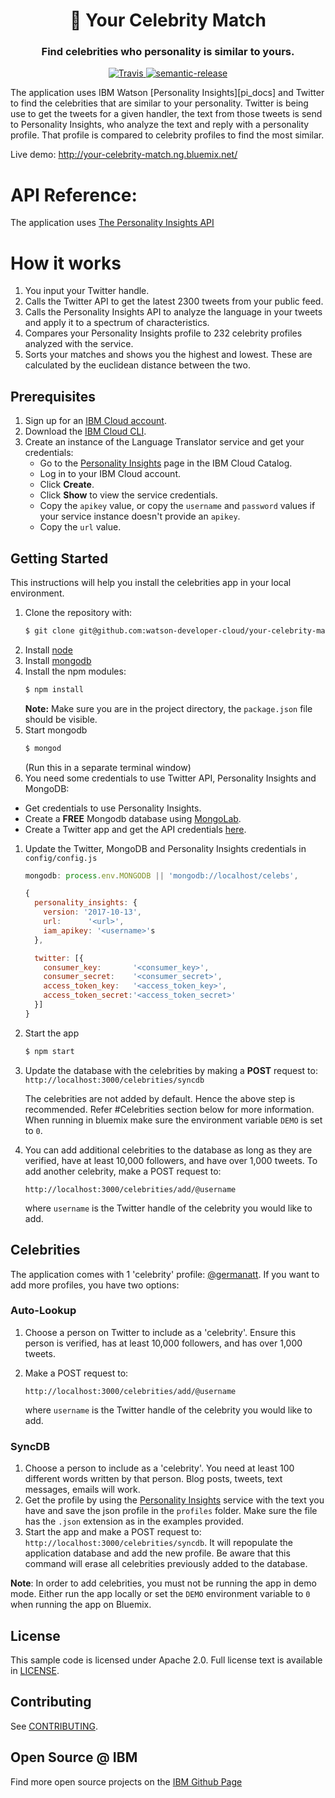 <h1 align="center" style="border-bottom: none;">🚀 Your Celebrity Match</h1>
<h3 align="center">Find celebrities who personality is similar to yours.
</h3>
<p align="center">
  <a href="http://travis-ci.org/watson-developer-cloud/personality-insights-nodejs">
    <img alt="Travis" src="https://travis-ci.org/watson-developer-cloud/personality-insights-nodejs.svg?branch=master">
  </a>
  <a href="#badge">
    <img alt="semantic-release" src="https://img.shields.io/badge/%20%20%F0%9F%93%A6%F0%9F%9A%80-semantic--release-e10079.svg">
  </a>
</p>
</p>
The application uses IBM Watson [Personality Insights][pi_docs] and Twitter to find the celebrities that are similar to your personality. Twitter is being use to get the tweets for a given handler, the text from those tweets is send to Personality Insights, who analyze the text and reply with a personality profile. That profile is compared to celebrity profiles to find the most similar.

Live demo: http://your-celebrity-match.ng.bluemix.net/

# API Reference:
The application uses [The Personality Insights API](https://www.ibm.com/watson/developercloud/personality-insights/api/v2/)

# How it works

 1. You input your Twitter handle.
 1. Calls the Twitter API to get the latest 2300 tweets from your public feed.
 1. Calls the Personality Insights API to analyze the language in your tweets and apply it to a spectrum of characteristics.
 1. Compares your Personality Insights profile to 232 celebrity profiles analyzed with the service.
 1. Sorts your matches and shows you the highest and lowest. These are calculated by the euclidean distance between the two.

## Prerequisites

1. Sign up for an [IBM Cloud account](https://console.bluemix.net/registration/).
1. Download the [IBM Cloud CLI](https://console.bluemix.net/docs/cli/index.html#overview).
1. Create an instance of the Language Translator service and get your credentials:
    - Go to the [Personality Insights](https://console.bluemix.net/catalog/services/personality-insights) page in the IBM Cloud Catalog.
    - Log in to your IBM Cloud account.
    - Click **Create**.
    - Click **Show** to view the service credentials.
    - Copy the `apikey` value, or copy the `username` and `password` values if your service instance doesn't provide an `apikey`.
    - Copy the `url` value.


## Getting Started

This instructions will help you install the celebrities app in your local environment.

1. Clone the repository with:
    ```sh
    $ git clone git@github.com:watson-developer-cloud/your-celebrity-match.git
    ```
1. Install [node][node]
1. Install [mongodb][mongodb]
1. Install the npm modules:
    ```sh
    $ npm install
    ```
    **Note:** Make sure you are in the project directory, the `package.json` file should be visible.
1. Start mongodb
    ```sh
    $ mongod
    ```
    (Run this in a separate terminal window)
1. You need some credentials to use Twitter API, Personality Insights and MongoDB:
  - Get credentials to use Personality Insights.
  - Create a **FREE** Mongodb database using [MongoLab](https://mlab.com/).  
  - Create a Twitter app and get the API credentials [here][twitter_app].
1. Update the Twitter, MongoDB and Personality Insights credentials in `config/config.js`

    ```js
    mongodb: process.env.MONGODB || 'mongodb://localhost/celebs',

    {
      personality_insights: {
        version: '2017-10-13',
        url:      '<url>',
        iam_apikey: '<username>'s
      },

      twitter: [{
        consumer_key:       '<consumer_key>',
        consumer_secret:    '<consumer_secret>',
        access_token_key:   '<access_token_key>',
        access_token_secret:'<access_token_secret>'
      }]
    }
    ```

1. Start the app

    ```sh
    $ npm start
    ```

1. Update the database with the celebrities by making a **POST** request to:
    `http://localhost:3000/celebrities/syncdb`

    The celebrities are not added by default. Hence the above step is recommended. Refer #Celebrities section below for more information.
    When running in bluemix make sure the environment variable `DEMO` is set to `0`.
1. You can add additional celebrities to the database as long as they are verified, have at least 10,000 followers, and have over 1,000 tweets. To add another celebrity, make a POST request to:

	```
	http://localhost:3000/celebrities/add/@username
	```
	where `username` is the Twitter handle of the celebrity you would like to add.


## Celebrities
  The application comes with 1 'celebrity' profile: [@germanatt][german_twitter]. If you want to add more profiles, you have two options:

### Auto-Lookup
1. 	Choose a person on Twitter to include as a 'celebrity'. Ensure this person is verified, has at least 10,000 followers, and has over 1,000 tweets.
2. Make a POST request to:

	```
	http://localhost:3000/celebrities/add/@username
	```
	where `username` is the Twitter handle of the celebrity you would like to add.

### SyncDB
  1. Choose a person to include as a 'celebrity'. You need at least 100 different words written by that person. Blog posts, tweets, text messages, emails will work.
  1. Get the profile by using the [Personality Insights][pi_docs] service with the text you have and save the json profile in the `profiles` folder. Make sure the file has the `.json` extension as in the examples provided.
  1. Start the app and make a POST request to: `http://localhost:3000/celebrities/syncdb`. It will repopulate the application database and add the new profile. Be aware that this command will erase all celebrities previously added to the database.

**Note**: In order to add celebrities, you must not be running the app in demo mode. Either run the app locally or set the `DEMO` environment variable to `0` when running the app on Bluemix.

## License

  This sample code is licensed under Apache 2.0. Full license text is available in [LICENSE](LICENSE).

## Contributing

  See [CONTRIBUTING](CONTRIBUTING.md).

## Open Source @ IBM
  Find more open source projects on the [IBM Github Page](http://ibm.github.io/)

[bluemix]: https://console.ng.bluemix.net/
[node]: http://nodejs.org/
[mongodb]: http://docs.mongodb.org/manual/installation/
[twitter_app]: https://apps.twitter.com/app/new
[german_twitter]: https://twitter.com/germanatt
[pi_docs]: https://console.bluemix.net/docs/services/personality-insights/index.html
[vcap_environment]: https://console.bluemix.net/docs/services/watson/getting-started-variables.html
